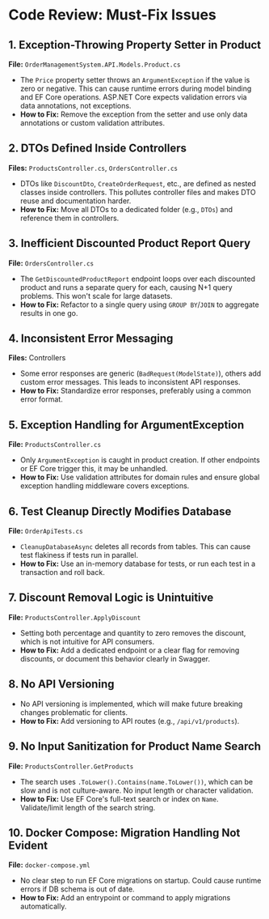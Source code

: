 # Code Review: Must-Fix Issues

## 1. Exception-Throwing Property Setter in Product
**File:** `OrderManagementSystem.API.Models.Product.cs`
- The `Price` property setter throws an `ArgumentException` if the value is zero or negative. This can cause runtime errors during model binding and EF Core operations. ASP.NET Core expects validation errors via data annotations, not exceptions.
- **How to Fix:** Remove the exception from the setter and use only data annotations or custom validation attributes.

## 2. DTOs Defined Inside Controllers
**Files:** `ProductsController.cs`, `OrdersController.cs`
- DTOs like `DiscountDto`, `CreateOrderRequest`, etc., are defined as nested classes inside controllers. This pollutes controller files and makes DTO reuse and documentation harder.
- **How to Fix:** Move all DTOs to a dedicated folder (e.g., `DTOs`) and reference them in controllers.

## 3. Inefficient Discounted Product Report Query
**File:** `OrdersController.cs`
- The `GetDiscountedProductReport` endpoint loops over each discounted product and runs a separate query for each, causing N+1 query problems. This won't scale for large datasets.
- **How to Fix:** Refactor to a single query using `GROUP BY`/`JOIN` to aggregate results in one go.

## 4. Inconsistent Error Messaging
**Files:** Controllers
- Some error responses are generic (`BadRequest(ModelState)`), others add custom error messages. This leads to inconsistent API responses.
- **How to Fix:** Standardize error responses, preferably using a common error format.

## 5. Exception Handling for ArgumentException
**File:** `ProductsController.cs`
- Only `ArgumentException` is caught in product creation. If other endpoints or EF Core trigger this, it may be unhandled.
- **How to Fix:** Use validation attributes for domain rules and ensure global exception handling middleware covers exceptions.

## 6. Test Cleanup Directly Modifies Database
**File:** `OrderApiTests.cs`
- `CleanupDatabaseAsync` deletes all records from tables. This can cause test flakiness if tests run in parallel.
- **How to Fix:** Use an in-memory database for tests, or run each test in a transaction and roll back.

## 7. Discount Removal Logic is Unintuitive
**File:** `ProductsController.ApplyDiscount`
- Setting both percentage and quantity to zero removes the discount, which is not intuitive for API consumers.
- **How to Fix:** Add a dedicated endpoint or a clear flag for removing discounts, or document this behavior clearly in Swagger.

## 8. No API Versioning
- No API versioning is implemented, which will make future breaking changes problematic for clients.
- **How to Fix:** Add versioning to API routes (e.g., `/api/v1/products`).

## 9. No Input Sanitization for Product Name Search
**File:** `ProductsController.GetProducts`
- The search uses `.ToLower().Contains(name.ToLower())`, which can be slow and is not culture-aware. No input length or character validation.
- **How to Fix:** Use EF Core's full-text search or index on `Name`. Validate/limit length of the search string.

## 10. Docker Compose: Migration Handling Not Evident
**File:** `docker-compose.yml`
- No clear step to run EF Core migrations on startup. Could cause runtime errors if DB schema is out of date.
- **How to Fix:** Add an entrypoint or command to apply migrations automatically.
